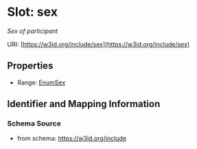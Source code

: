 # Slot: sex
_Sex of participant_


URI: [https://w3id.org/include/sex](https://w3id.org/include/sex)



<!-- no inheritance hierarchy -->


## Properties

 * Range: [EnumSex](EnumSex.md)



## Identifier and Mapping Information







### Schema Source


* from schema: https://w3id.org/include




